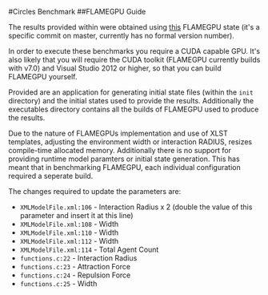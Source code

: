 #Circles Benchmark
##FLAMEGPU Guide

The results provided within were obtained using [this](https://github.com/FLAMEGPU/FLAMEGPU/tree/c2b8f7d16c2b03038a9a66f0c391db55c0f39560) FLAMEGPU state (it's a specific commit on master, currently has no formal version number).

In order to execute these benchmarks you require a CUDA capable GPU. It's also likely that you will require the CUDA toolkit (FLAMEGPU currently builds with v7.0) and Visual Studio 2012 or higher, so that you can build FLAMEGPU yourself.

Provided are an application for generating initial state files (within the `init` directory) and the initial states used to provide the results. Additionally the executables directory contains all the builds of FLAMEGPU used to produce the results.

Due to the nature of FLAMEGPUs implementation and use of XLST templates, adjusting the environment width or interaction RADIUS, resizes compile-time allocated memory. Additionally there is no support for providing runtime model paramters or initial state generation. This has meant that in benchmarking FLAMEGPU, each individual configuration required a seperate build.

The changes required to update the parameters are:
* `XMLModelFile.xml:106` - Interaction Radius x 2 (double the value of this parameter and insert it at this line)
* `XMLModelFile.xml:108` - Width
* `XMLModelFile.xml:110` - Width
* `XMLModelFile.xml:112` - Width
* `XMLModelFile.xml:114` - Total Agent Count
* `functions.c:22` - Interaction Radius
* `functions.c:23` - Attraction Force
* `functions.c:24` - Repulsion Force
* `functions.c:25` - Width